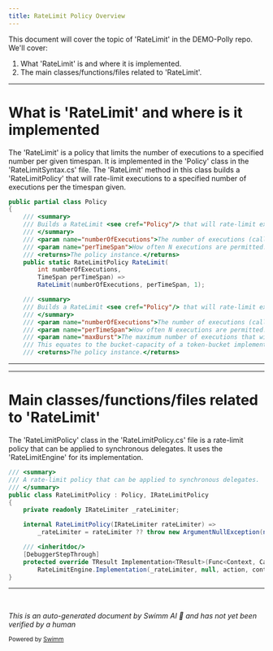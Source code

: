 ```yaml
---
title: RateLimit Policy Overview
---
```

This document will cover the topic of 'RateLimit' in the DEMO-Polly repo. We'll cover:

1. What 'RateLimit' is and where it is implemented.
2. The main classes/functions/files related to 'RateLimit'.

<SwmSnippet path="/src/Polly/RateLimit/RateLimitSyntax.cs" line="5">

---

# What is 'RateLimit' and where is it implemented

The 'RateLimit' is a policy that limits the number of executions to a specified number per given timespan. It is implemented in the 'Policy' class in the 'RateLimitSyntax.cs' file. The 'RateLimit' method in this class builds a 'RateLimitPolicy' that will rate-limit executions to a specified number of executions per the timespan given.

```c#
public partial class Policy
{
    /// <summary>
    /// Builds a RateLimit <see cref="Policy"/> that will rate-limit executions to <paramref name="numberOfExecutions"/> per the timespan given.
    /// </summary>
    /// <param name="numberOfExecutions">The number of executions (call it N) permitted per timespan.</param>
    /// <param name="perTimeSpan">How often N executions are permitted.</param>
    /// <returns>The policy instance.</returns>
    public static RateLimitPolicy RateLimit(
        int numberOfExecutions,
        TimeSpan perTimeSpan) =>
        RateLimit(numberOfExecutions, perTimeSpan, 1);

    /// <summary>
    /// Builds a RateLimit <see cref="Policy"/> that will rate-limit executions to <paramref name="numberOfExecutions"/> per the timespan given.
    /// </summary>
    /// <param name="numberOfExecutions">The number of executions (call it N) permitted per timespan.</param>
    /// <param name="perTimeSpan">How often N executions are permitted.</param>
    /// <param name="maxBurst">The maximum number of executions that will be permitted in a single burst (for example if none have been executed for a while).
    /// This equates to the bucket-capacity of a token-bucket implementation.</param>
    /// <returns>The policy instance.</returns>
```

---

</SwmSnippet>

<SwmSnippet path="/src/Polly/RateLimit/RateLimitPolicy.cs" line="5">

---

# Main classes/functions/files related to 'RateLimit'

The 'RateLimitPolicy' class in the 'RateLimitPolicy.cs' file is a rate-limit policy that can be applied to synchronous delegates. It uses the 'RateLimitEngine' for its implementation.

```c#
/// <summary>
/// A rate-limit policy that can be applied to synchronous delegates.
/// </summary>
public class RateLimitPolicy : Policy, IRateLimitPolicy
{
    private readonly IRateLimiter _rateLimiter;

    internal RateLimitPolicy(IRateLimiter rateLimiter) =>
        _rateLimiter = rateLimiter ?? throw new ArgumentNullException(nameof(rateLimiter));

    /// <inheritdoc/>
    [DebuggerStepThrough]
    protected override TResult Implementation<TResult>(Func<Context, CancellationToken, TResult> action, Context context, CancellationToken cancellationToken) =>
        RateLimitEngine.Implementation(_rateLimiter, null, action, context, cancellationToken);
}
```

---

</SwmSnippet>

&nbsp;

*This is an auto-generated document by Swimm AI 🌊 and has not yet been verified by a human*

<SwmMeta version="3.0.0" repo-id="Z2l0aHViJTNBJTNBREVNTy1Qb2xseSUzQSUzQXN3aW1taW8=" repo-name="DEMO-Polly"><sup>Powered by [Swimm](/)</sup></SwmMeta>
